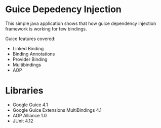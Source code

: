 # Guice Depedency Injection
This simple java application shows that how guice dependency injection framework is working for few bindings.

Guice features covered:

* Linked Binding
* Binding Annotations
* Provider Binding
* Multibindings
* AOP

# Libraries
* Google Guice 4.1
* Google Guice Extensions MultiBindings 4.1
* AOP Alliance 1.0
* JUnit 4.12
